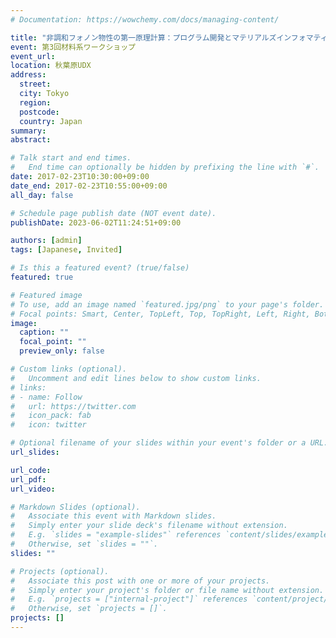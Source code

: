 ```yaml
---
# Documentation: https://wowchemy.com/docs/managing-content/

title: "非調和フォノン物性の第一原理計算：プログラム開発とマテリアルズインフォマティクスへ向けた取り組み"
event: 第3回材料系ワークショップ
event_url:
location: 秋葉原UDX
address:
  street:
  city: Tokyo
  region: 
  postcode:
  country: Japan
summary:
abstract:

# Talk start and end times.
#   End time can optionally be hidden by prefixing the line with `#`.
date: 2017-02-23T10:30:00+09:00
date_end: 2017-02-23T10:55:00+09:00
all_day: false

# Schedule page publish date (NOT event date).
publishDate: 2023-06-02T11:24:51+09:00

authors: [admin]
tags: [Japanese, Invited]

# Is this a featured event? (true/false)
featured: true

# Featured image
# To use, add an image named `featured.jpg/png` to your page's folder. 
# Focal points: Smart, Center, TopLeft, Top, TopRight, Left, Right, BottomLeft, Bottom, BottomRight.
image:
  caption: ""
  focal_point: ""
  preview_only: false

# Custom links (optional).
#   Uncomment and edit lines below to show custom links.
# links:
# - name: Follow
#   url: https://twitter.com
#   icon_pack: fab
#   icon: twitter

# Optional filename of your slides within your event's folder or a URL.
url_slides:

url_code:
url_pdf:
url_video:

# Markdown Slides (optional).
#   Associate this event with Markdown slides.
#   Simply enter your slide deck's filename without extension.
#   E.g. `slides = "example-slides"` references `content/slides/example-slides.md`.
#   Otherwise, set `slides = ""`.
slides: ""

# Projects (optional).
#   Associate this post with one or more of your projects.
#   Simply enter your project's folder or file name without extension.
#   E.g. `projects = ["internal-project"]` references `content/project/deep-learning/index.md`.
#   Otherwise, set `projects = []`.
projects: []
---
```

